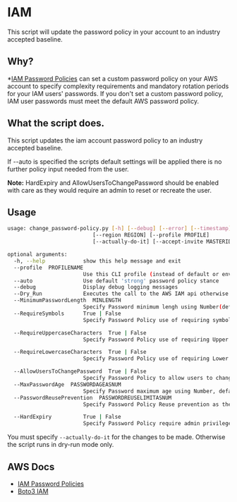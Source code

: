 # IAM

This script will update the password policy in your account to an industry accepted baseline.


## Why?

*[IAM Password Policies](https://docs.aws.amazon.com/IAM/latest/UserGuide/id_credentials_passwords_account-policy.html) can set a custom password policy on your AWS account to specify complexity requirements and mandatory rotation periods for your IAM users' passwords. If you don't set a custom password policy, IAM user passwords must meet the default AWS password policy.

## What the script does.

This script updates the iam account password policy to an industry accepted baseline.

If --auto is specified the scripts default settings will be applied there is no further policy input needed from the user.


**Note:** HardExpiry and AllowUsersToChangePassword should be enabled with care as they would require an admin to reset or recreate the user.


## Usage

```bash
usage: change_password-policy.py [-h] [--debug] [--error] [--timestamp]
                           [--region REGION] [--profile PROFILE]
                           [--actually-do-it] [--accept-invite MASTERID]

optional arguments:
  -h, --help            show this help message and exit
  --profile  PROFILENAME            
                        Use this CLI profile (instead of default or env credentials)
  --auto                Use default 'strong' password policy stance
  --debug               Display debug logging messages
  --Dry_Run             Executes the call to the AWS IAM api otherwise will default to a 'Dry Run Operation'
  --MinimumPasswordLength  MINLENGTH
                        Specify Password minimum lengh using Number(default: 10)
  --RequireSymbols      True | False
                        Specify Password Policy use of requiring symbols(True or False), Default: True

  --RequireUppercaseCharacters  True | False
                        Specify Password Policy use of requiring Upper Case Characters(True or False), Default: True

  --RequireLowercaseCharacters  True | False
                        Specify Password Policy use of requiring Lower Case Characters(True or False), Default: True

  --AllowUsersToChangePassword  True | False
                        Specify Password Policy to allow users to change their own password(True or False), Default: True
  --MaxPasswordAge  PASSWORDAGEASNUM
                        Specify Password maximum age using Number, default: 365
  --PasswordReusePrevention  PASSWORDREUSELIMITASNUM
                        Specify Password Policy Reuse prevention as the number of previous passwords to store and prevent the user from using. Recieves Number., Default: 12

  --HardExpiry          True | False
                        Specify Password Policy require admin privileges to reset a users password(True or False), Default: False
```

You must specify `--actually-do-it` for the changes to be made. Otherwise the script runs in dry-run mode only.


## AWS Docs

* [IAM Password Policies](https://docs.aws.amazon.com/IAM/latest/UserGuide/id_credentials_passwords_account-policy.html)
* [Boto3 IAM](https://boto3.amazonaws.com/v1/documentation/api/latest/reference/services/iam.html#IAM.Client.update_account_password_policy)

